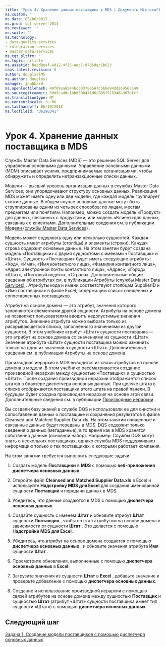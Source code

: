 ```yaml
---
title: 'Урок 4: Хранение данных поставщика в MDS | Документы Microsoft'
ms.custom: ''
ms.date: 03/06/2017
ms.prod: sql-server-2014
ms.reviewer: ''
ms.suite: ''
ms.technology:
- data-quality-services
- integration-services
- master-data-services
ms.tgt_pltfrm: ''
ms.topic: article
ms.assetid: bacd9eaf-4d12-4f25-aec7-d785dec1b623
caps.latest.revision: 6
author: douglaslMS
ms.author: douglasl
manager: jhubbard
ms.openlocfilehash: 40f09aa6544bc38378e547c5b6e94dd26956a549
ms.sourcegitcommit: 5dd5cad0c1bbd308471d6c885f516948ad67dfcf
ms.translationtype: MT
ms.contentlocale: ru-RU
ms.lasthandoff: 06/19/2018
ms.locfileid: "36190341"
---
```

# <a name="lesson-4-storing-supplier-data-in-mds"></a>Урок 4. Хранение данных поставщика в MDS
  Службы Master Data Services (MDS) — это решение SQL Server для управления основными данными. Управление основными данными (MDM) описывает усилия, предпринимаемые организациями, чтобы обнаружить и определить нетранзакционные списки данных.  
  
 Модели — высший уровень организации данных в службах Master Data Services; они упорядочивают структуру основных данных. Реализация MDS может иметь одну или две модели, где каждая модель группирует схожие данные. В общем случае основные данные могут быть сгруппированы одним из четырех способов: по лицам, местам, предметам или понятиям. Например, можно создать модель «Продукт» для данных, связанных с продуктами, или модель «Клиент»для данных, связанных с клиентами. Дополнительные сведения см. в публикации [Модели (службы Master Data Services)](http://msdn.microsoft.com/library/ee633746.aspx) .  
  
 Модель может содержать одну или несколько сущностей. Каждая сущность имеет атрибуты (столбцы) и элементы (строки). Каждая строка содержит основные данные. На этом занятии будет создана модель «Поставщики» с двумя сущностями с именами «Поставщик» и «Штат». Сущность «Поставщик» будет иметь следующие атрибуты: «Код», «Имя», «Имя контактного лица», «Фамилия контактного лица», «Адрес электронной почты контактного лица», «Адрес», «Город», «Штат», «Почтовый индекс», «Страна». Дополнительные общие сведения об атрибутах см. в публикации [Атрибуты (службы Master Data Services)](http://msdn.microsoft.com/library/ee633745.aspx) . Атрибуты кода и имени соответствуют столбцам SupplierID и «Имя поставщика» в файле Excel, содержащем список очищенных и сопоставленных поставщиков.  
  
 Атрибут на основе домена — это атрибут, значения которого заполняются элементами другой сущности. Атрибуты на основе домена не позволяют пользователям вводить недопустимые значения атрибутов. Значение атрибута можно выбрать только из раскрывающегося списка, заполненного значениями из другой сущности. В этом учебнике атрибут «Штат» сущности поставщика — это атрибут на основе домена со значениями из сущности «Штат». Значение атрибута «Штат» сущности поставщика можно изменить только на одно из значений в сущности «Штат». Дополнительные сведения см. в публикации [Атрибуты на основе домена](http://msdn.microsoft.com/library/ff487058.aspx) .  
  
 Производная иерархия в MDS выводится из связи атрибутов на основе домена в модели. В этом учебнике рассматривается создание производной иерархии между сущностью «Поставщик» и сущностью «Штат». После создания производной иерархии отображается список штатов в браузере диспетчера основных данных. При щелчке штата в списке отображаются поставщики этого штата на правой панели. В будущем будет создана производная иерархия на основе этой связи. Дополнительные сведения см. в публикации [Производные иерархии](http://msdn.microsoft.com/library/ee633747.aspx) .  
  
 Вы создали базу знаний в службе DQS и использовали ее для очистки и сопоставления данных о поставщике и сохранения результатов в файле Cleansed and Matched Supplier Data.xls. На этом занятии очищенные и связанные данные будут переданы в MDS. DQS содержит только сведения о данных (метаданные), в то время как в MDS хранятся собственно данные (основной набор). Например: Службы DQS могут знать о нескольких поставщиках, однако службы MDS поддерживают информацию только о тех поставщиках, с которыми работает компания.  
  
 На этом занятии требуется выполнить следующие задачи:  
  
1.  Создать модель **Поставщики** в **MDS** с помощью **веб-приложения диспетчера основных данных**.  
  
2.  Откройте файл **Cleansed and Matched Supplier Data.xls** в Excel и используйте **Надстройку MDS для Excel** для создания именованной сущности **Поставщик** и передачи данных в MDS.  
  
3.  Убедитесь, что данные создаются в MDS с помощью **диспетчера основных данных**.  
  
4.  Создайте сущность с именем **Штат** и обновите атрибут **Штат** сущности **Поставщик** , чтобы он стал атрибутом на основе домена в зависимости от сущности **Штат** . Это делается с помощью **Надстройки MDS для Excel**.  
  
5.  Убедитесь, что атрибут на основе домена создается с помощью **диспетчера основных данных** , и обновите значения атрибута **Имя** сущности **Штат** .  
  
6.  Просмотрите обновления, выполненные с помощью **диспетчера основных данных** в **Excel**.  
  
7.  Загрузите значения из сущности **Штат** в **Excel** , добавьте значение и проверьте добавление с помощью **диспетчера основных данных**.  
  
8.  Создание и использование производной иерархии с помощью связей атрибутов на основе домена между сущностью **Поставщик** и сущностью **Штат** (атрибут «Штат» сущности поставщика имеет тип сущности «Штат») с помощью **диспетчера основных данных**.  
  
## <a name="next-step"></a>Следующий шаг  
 [Задача 1. Создание модели поставщиков с помощью диспетчера основных данных](../../2014/tutorials/task-1-creating-suppliers-model-using-master-data-manager.md)  
  
  